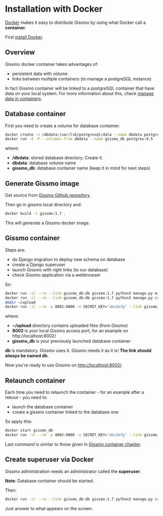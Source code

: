 # Installation with Docker

[Docker](https://www.docker.com/) makes it easy to distribute Gissmo by using what Docker call a **container**.

First [install Docker](https://docs.docker.com/).

## Overview

Gissmo docker container takes advantages of:

  * persistent data with volume
  * links between multiple containers (to manage a postgreSQL instance)

In fact Gissmo container will be linked to a postgreSQL container that have data on your local system.
For more information about this, check [manage data in containers](https://docs.docker.com/engine/tutorials/dockervolumes/).

## Database container

First you need to create a volume for database container:

```bash
docker create -v /dbdata:/var/lib/postgresql/data --name dbdata postgres:9.5
docker run -d -P --volumes-from dbdata --name gissmo_db postgres:9.5
```

where:

  * **/dbdata**: stored database directory. Create it.
  * **dbdata**: database volume name
  * **gissmo_db**: database container name (keep it in mind for next steps)

## Generate Gissmo image

Get source from [Gissmo Github repository](http://github.com/eost/gissmo/).

Then go in gissmo local directory and:

```bash
docker build -t gissmo:1.7 .
```

This will generate a Gissmo docker image.

## Gissmo container

Steps are:

  * do Django migration to deploy new schema on database
  * create a Django superuser
  * launch Gissmo with right links (to our database)
  * check Gissmo application via a webbrowser

So:

```bash
docker run -it --rm --link gissmo_db:db gissmo:1.7 python3 manage.py migrate
docker run -it --rm --link gissmo_db:db gissmo:1.7 python3 manage.py createsuperuser
mkdir ~/upload
docker run -it --rm -p 8002:8000 -e SECRET_KEY="abcdefg" --link gissmo_db:db -v ~/upload/:/data gissmo:1.7
```

where:

  * **~/upload** directory contains uploaded files (from Gissmo)
  * **8002** is your local Gissmo access port, for an example on http://localhost:8002/
  * **gissmo_db** is your previously launched database container

**db** is mandatory. Gissmo uses it. Gissmo needs it as it is! **The link should always be named db**.

Now you're ready to use Gissmo on [http://localhost:8002/](http://localhost:8002/).

## Relaunch container

Each time you need to relaunch the container - for an example after a reboot - you need to:

  * launch the database container
  * create a gissmo container linked to the database one

So apply this:

```bash
docker start gissmo_db
docker run -it --rm -p 8002:8000 -e SECRET_KEY="abcdefg" --link gissmo_db:db -v ~/upload/:/data gissmo:1.7
```

Last command is similar to those given in [Gissmo container chapter](#gissmo-container).

## Create superuser via Docker

Gissmo administration needs an administrator called the **superuser**.

**Note**: Database container should be started.

Then:

```bash
docker run -it --rm --link gissmo_db:db gissmo:1.7 python3 manage.py createsuperuser
```

Just answer to what appears on the screen.
